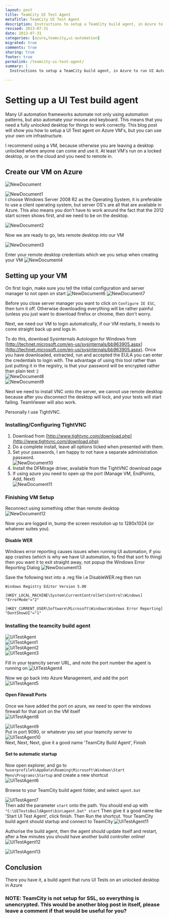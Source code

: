 ```yaml
---
layout: post
title: TeamCity UI Test Agent
metaTitle: TeamCity UI Test Agent
description: Instructions to setup a TeamCity build agent, in Azure to run UI Automation Tests
revised: 2013-07-31
date: 2013-07-31
categories: [azure,teamcity,ui-automation]
migrated: true
comments: true
sharing: true
footer: true
permalink: /teamcity-ui-test-agent/
summary: | 
  Instructions to setup a TeamCity build agent, in Azure to run UI Automation Tests

---
```

# Setting up a UI Test build agent
Many UI automation frameworks automate not only using automation patterns, but also automate your mouse and keyboard. 
This means that you need a fully unlocked desktop for things to work correctly. This blog post will show you how to setup a UI Test agent on Azure VM's, but you can use your own vm infrastructure. 

I recommend using a VM, because otherwise you are leaving a desktop unlocked where anyone can come and use it. At least VM's run on a locked desktop, or on the cloud and you need to remote in.
<!-- more -->
## Create our VM on Azure

![NewDocument](/assets/posts/2013-07-31-teamcity-ui-test-agent/SettingupUITestAgent_635109042213761250.png)

![NewDocument1](/assets/posts/2013-07-31-teamcity-ui-test-agent/SettingupUITestAgent1_635109042218761250.png)  
I choose Windows Server 2008 R2 as the Operating System, it is preferable to use a client operating system, but server OS's are all that are available in Azure. This also means you don't have to work around the fact that the 2012 start screen shows first, and we need to be on the desktop. 

![NewDocument2](/assets/posts/2013-07-31-teamcity-ui-test-agent/SettingupUITestAgent2_635109042222198750.png)

Now we are ready to go, lets remote desktop into our VM

![NewDocument3](/assets/posts/2013-07-31-teamcity-ui-test-agent/SettingupUITestAgent3_635109042225792500.png)

Enter your remote desktop credentials which we you setup when creating your VM
![NewDocument4](/assets/posts/2013-07-31-teamcity-ui-test-agent/SettingupUITestAgent4_635109042229230000.png)

## Setting up your VM
On first login, make sure you tell the initial configuration and server manager to not open on start
![NewDocument6](/assets/posts/2013-07-31-teamcity-ui-test-agent/SettingupUITestAgent6_635109042232667500.png)
![NewDocument7](/assets/posts/2013-07-31-teamcity-ui-test-agent/SettingupUITestAgent7_635109042236105000.png)

Before you close server manager you want to click on `Configure IE ESC`, then turn it off. Otherwise downloading everything will be rather painful (unless you just want to download firefox or chrome, then don't worry.

Next, we need our VM to login automatically, if our VM restarts, it needs to come straight back up and logs in.

To do this, download Sysinternals Autologon for Windows from [http://technet.microsoft.com/en-us/sysinternals/bb963905.aspx](http://technet.microsoft.com/en-us/sysinternals/bb963905.aspx). Once you have downloaded, extracted, run and accepted the EULA you can enter the credentials to login with.
The advantage of using this tool rather than just putting it in the registry, is that your password will be encrypted rather than plain text :)  
![NewDocument8](/assets/posts/2013-07-31-teamcity-ui-test-agent/SettingupUITestAgent8_635109042239542500.png)  
![NewDocument9](/assets/posts/2013-07-31-teamcity-ui-test-agent/SettingupUITestAgent9_635109042242980000.png)

Next we need to install VNC onto the server, we cannot use remote desktop because after you disconnect the desktop will lock, and your tests will start failing.
TeamViewer will also work.

Personally I use TightVNC.

### Installing/Configuring TightVNC
1. Download from [http://www.tightvnc.com/download.php](http://www.tightvnc.com/download.php)
1. Do a complete install, leave all options ticked when presented with them.
1. Set your passwords, I am happy to not have a separate administration password.  
![NewDocument10](/assets/posts/2013-07-31-teamcity-ui-test-agent/SettingupUITestAgent10_635109042246417500.png)
1. Install the DFMirage driver, available from the TightVNC download page
1. If using azure you need to open up the port (Manage VM, EndPoints, Add, Next)  
![NewDocument11](/assets/posts/2013-07-31-teamcity-ui-test-agent/SettingupUITestAgent11_635109042249855000.png)

### Finishing VM Setup
Reconnect using something other than remote desktop  
![NewDocument12](/assets/posts/2013-07-31-teamcity-ui-test-agent/SettingupUITestAgent12_635109042253292500.png)

Now you are logged in, bump the screen resolution up to 1280x1024 (or whatever suites you).

#### Disable WER
Windows error reporting causes issues when running UI automation, if you app crashes (which is why we have UI automation, to find that sort fo thing) then you want it to exit straight away, not popup the Windows Error Reporting Dialog
![NewDocument13](/assets/posts/2013-07-31-teamcity-ui-test-agent/SettingupUITestAgent13_635109042256730000.png)

Save the following text into a .reg file i.e DisableWER.reg then run

	Windows Registry Editor Version 5.00
	 
	[HKEY_LOCAL_MACHINE\System\CurrentControlSet\Control\Windows]
	"ErrorMode"="2"
	 
	[HKEY_CURRENT_USER\Software\Microsoft\Windows\Windows Error Reporting]
	"DontShowUI"="1"

### Installing the teamcity build agent
![UITestAgent](/assets/posts/2013-07-31-teamcity-ui-test-agent/UITestAgent_635109042263761250.png)  
![UITestAgent1](/assets/posts/2013-07-31-teamcity-ui-test-agent/UITestAgent1_635109042267198750.png)  
![UITestAgent2](/assets/posts/2013-07-31-teamcity-ui-test-agent/UITestAgent2_635109042273605000.png)  
![UITestAgent3](/assets/posts/2013-07-31-teamcity-ui-test-agent/UITestAgent3_635109042290480000.png)  

Fill in your teamcity server URL, and note the port number the agent is running on
![UITestAgent4](/assets/posts/2013-07-31-teamcity-ui-test-agent/UITestAgent4_635109042304073750.png)  

Now we go back into Azure Management, and add the port  
![UITestAgent5](/assets/posts/2013-07-31-teamcity-ui-test-agent/UITestAgent5_635109042307511250.png)  

#### Open Filewall Ports
Once we have added the port on azure, we need to open the windows firewall for that port on the VM itself  
![UITestAgent8](/assets/posts/2013-07-31-teamcity-ui-test-agent/UITestAgent8_635109042326886250.png)

![UITestAgent9](/assets/posts/2013-07-31-teamcity-ui-test-agent/UITestAgent9_635109042330480000.png)  
Put in port 9090, or whatever you set your teamcity server to  
![UITestAgent10](/assets/posts/2013-07-31-teamcity-ui-test-agent/UITestAgent10_635109042341573750.png)  
Next, Next, Next, give it a good name 'TeamCity Build Agent', Finish

#### Set to automatic startup
Now open explorer, and go to `%userprofile%\AppData\Roaming\Microsoft\Windows\Start Menu\Programs\Startup` and create a new shortcut  
![UITestAgent6](/assets/posts/2013-07-31-teamcity-ui-test-agent/UITestAgent6_635109042366730000.png)

Browse to your TeamCity build agent folder, and select `agent.bat`

![UITestAgent7](/assets/posts/2013-07-31-teamcity-ui-test-agent/UITestAgent7_635109042381730000.png)  
Then add the parameter `start` onto the path. You should end up with
`"C:\UITestsBuildAgent\bin\agent.bat" start`
Then give it a good name like 'Start UI Test Agent', click finish. Then Run the shortcut. Your TeamCity build agent should startup and connect to TeamCity
![UITestAgent11](/assets/posts/2013-07-31-teamcity-ui-test-agent/UITestAgent11_635109042385167500.png)

Authorise the build agent, then the agent should update itself and restart, after a few minutes you should have another build controller online!
![UITestAgent12](/assets/posts/2013-07-31-teamcity-ui-test-agent/UITestAgent12_635109042398448750.png)

![UITestAgent13](/assets/posts/2013-07-31-teamcity-ui-test-agent/UITestAgent13_635109042408292500.png)

## Conclusion
There you have it, a build agent that runs UI Tests on an unlocked desktop in Azure

### NOTE: TeamCity is not setup for SSL, so everything is unencrypted. This would be another blog post in itself, please leave a comment if that would be useful for you?